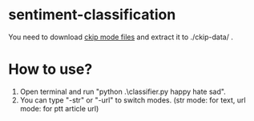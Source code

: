 # sentiment-classification
You need to download [ckip mode files](https://drive.google.com/drive/folders/105IKCb88evUyLKlLondvDBoh7Dy_I1tm) and extract it to ./ckip-data/  .

# How to use?
1. Open terminal and run "python .\classifier.py happy hate sad".
2. You can type "-str" or "-url" to switch modes. 
   (str mode: for text, url mode: for ptt article url)
